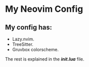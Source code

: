 # My Neovim Config



## My config has:
- Lazy.nvim.
- TreeSitter.
- Gruvbox colorscheme.

The rest is explained in the ***init.lua*** file.

